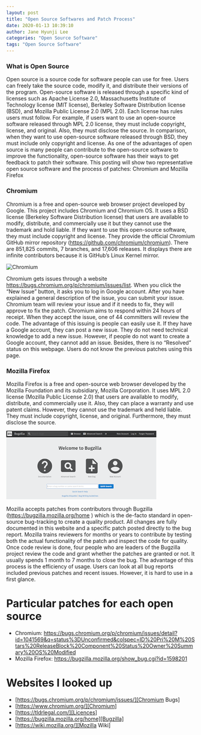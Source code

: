 ```yaml
---
layout: post
title: "Open Source Softwares and Patch Process"
date: 2020-01-13 10:39:10
author: Jane Hyunji Lee
categories: "Open Source Software"
tags: "Open Source Software"
---
```


### What is Open Source 

Open source is a source code for software people can use for free. Users can freely take the source code, modify it, and distribute their versions of the program. Open-source software is released through a specific kind of licenses such as Apache License 2.0, Massachusetts Institute of Technology license (MIT license), Berkeley Software Distribution license (BSD), and Mozilla Public License 2.0 (MPL 2.0). Each license has rules users must follow. For example, if users want to use an open-source software released through MPL 2.0 license, they must include copyright, license, and original. Also, they must disclose the source. In comparison, when they want to use open-source software released through BSD, they must include only copyright and license.
As one of the advantages of open source is many people can contribute to the open-source software to improve the functionality, open-source software has their ways to get feedback to patch their software. This posting will show two representative open source software and the process of patches: Chromium and Mozilla Firefox



### Chromium

Chromium is a free and open-source web browser project developed by Google. This project includes Chromium and Chromium OS. It uses a BSD license (Berkeley Software Distribution license) that users are available to modify, distribute, and commercially use it but they cannot use the trademark and hold liable. If they want to use this open-source software, they must include copyright and license. They provide the official Chromium GitHub mirror repository (https://github.com/chromium/chromium). There are 851,825 commits, 7 branches, and 17,606 releases. It displays there are infinite contributors because it is GitHub’s Linux Kernel mirror.

![Chromium](https://hyunjileetech.github.io/_posts/img/chromium-bug.png)

Chromium gets issues through a website https://bugs.chromium.org/p/chromium/issues/list. When you click the “New Issue” button, it asks you to log in Google account. After you have explained a general description of the issue, you can submit your issue. Chromium team will review your issue and if it needs to fix, they will approve to fix the patch. Chromium aims to respond within 24 hours of receipt. When they accept the issue, one of 44 committers will review the code.
The advantage of this issuing is people can easily use it. If they have a Google account, they can post a new issue. They do not need technical knowledge to add a new issue. However, if people do not want to create a Google account, they cannot add an issue. Besides, there is no “Resolved” status on this webpage. Users do not know the previous patches using this page.



### Mozilla Firefox

Mozilla Firefox is a free and open-source web browser developed by the Mozilla Foundation and its subsidiary, Mozilla Corporation. It uses MPL 2.0 license (Mozilla Public License 2.0) that users are available to modify, distribute, and commercially use it. Also, they can place a warranty and use patent claims. However, they cannot use the trademark and held liable. They must include copyright, license, and original. Furthermore, they must disclose the source.

![Bugzilla](./img/Mozilla.PNG)

Mozilla accepts patches from contributors through Bugzilla (https://bugzilla.mozilla.org/home
) which is the de-facto standard in open-source bug-tracking to create a quality product. All changes are fully documented in this website and a specific patch posted directly to the bug report. Mozilla trains reviewers for months or years to contribute by testing both the actual functionality of the patch and inspect the code for quality. Once code review is done, four people who are leaders of the Bugzilla project review the code and grant whether the patches are granted or not. It usually spends 1 month to 7 months to close the bug.
The advantage of this process is the efficiency of usage. Users can look at all bug reports included previous patches and recent issues. However, it is hard to use in a first glance.


# Particular patches for each open source
- Chromium: https://bugs.chromium.org/p/chromium/issues/detail?id=1041569&q=status%3DUnconfirmed&colspec=ID%20Pri%20M%20Stars%20ReleaseBlock%20Component%20Status%20Owner%20Summary%20OS%20Modified
- Mozilla Firefox: https://bugzilla.mozilla.org/show_bug.cgi?id=1598201

# Websites I looked up
- [https://bugs.chromium.org/p/chromium/issues/][Chromium Bugs]
- [https://www.chromium.org/][Chromium]
- [https://tldrlegal.com/][Licences]
- [https://bugzilla.mozilla.org/home][Bugzilla]
- [https://wiki.mozilla.org/][Mozilla Wiki]